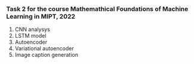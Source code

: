 ### Task 2 for the course Mathemathical Foundations of Machine Learning in MIPT, 2022

1. CNN analysys
2. LSTM model
3. Autoencoder
4. Variational autoencoder
5. Image caption generation
